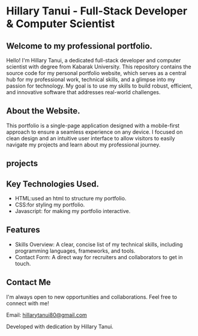 # Hillary Tanui - Full-Stack Developer & Computer Scientist

## Welcome to my professional portfolio.

Hello! I'm Hillary Tanui, a dedicated full-stack developer and computer scientist with degree 
 from Kabarak University. This repository contains the source code for my personal portfolio website, which serves as a central hub for my professional work, technical skills, and a glimpse into my passion for technology. My goal is to use my skills to build robust, efficient, and innovative software that addresses real-world challenges.

## About the Website.

This portfolio is a single-page application designed with a mobile-first approach to ensure a seamless experience on any device. I focused on clean design and an intuitive user interface to allow visitors to easily navigate my projects and learn about my professional journey.

## projects


## Key Technologies Used.
- HTML:used an html to structure my portfolio.
- CSS:for styling my portfolio.
- Javascript: for making my portfolio interactive.

## Features

- Skills Overview: A clear, concise list of my technical skills, including programming languages, frameworks, and tools.
- Contact Form: A direct way for recruiters and collaborators to get in touch.

## Contact Me
I'm always open to new opportunities and collaborations. Feel free to connect with me!

Email: hillarytanui80@gmail.com

Developed with dedication by Hillary Tanui.


